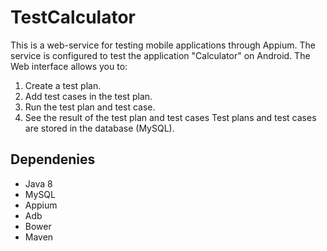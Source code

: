 # TestCalculator
This is a web-service for testing mobile applications through Appium.
The service is configured to test the application "Calculator" on Android.
The Web interface allows you to:
  1. Create a test plan.
  2. Add test cases in the test plan.
  3. Run the test plan and test case.
  4. See the result of the test plan and test cases
Test plans and test cases are stored in the database (MySQL).
  
## Dependenies
- Java 8
- MySQL
- Appium
- Adb
- Bower
- Maven
